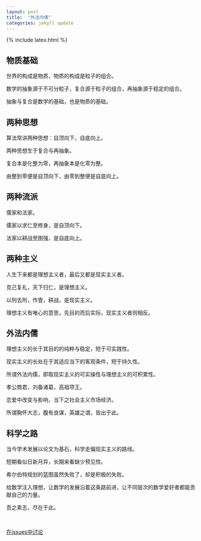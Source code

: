 ```yaml
---
layout: post
title:  "外法内儒"
categories: jekyll update
---
```


{% include latex.html %}

## 物质基础

世界的构成是物质，物质的构成是粒子的组合。

数学的抽象源于不可分粒子，复合源于粒子的组合，再抽象源于稳定的组合。

抽象与复合是数学的基础，也是物质的基础。

## 两种思想

算法常讲两种思想：自顶向下，自底向上。

两种思想生于复合与再抽象。

复合本是化整为零，再抽象本是化零为整。

由整到零便是自顶向下，由零到整便是自底向上。

## 两种流派

儒家和法家。

儒家以求仁至修身，是自顶向下。

法家以耕战至图强，是自底向上。

## 两种主义

人生下来都是理想主义者，最后又都是现实主义者。

克己复礼，天下归仁，是理想主义。

以刑去刑，作壹，耕战，是现实主义。

理想主义有唯心的意思，先目的而后实际，现实主义者则相反。

## 外法内儒

理想主义的长于其目的的纯粹与稳定，短于可实践性。

现实主义的长处在于其适应当下的客观条件，短于持久性。

所谓外法内儒，即取现实主义的可实操性与理想主义的可积累性。

孝公商君，刘备诸葛，高祖项王。

恋爱中改变与影响，当下之社会主义市场经济。

所谓胸怀大志，腹有良谋，英雄之谓，皆出于此。

## 科学之路

当今学术发展以论文为基石，科学走偏现实主义的路线。

短期看似日新月异，长期来看缺少预见性。

希尔伯特规划的蓝图虽然失败了，却是积极的失败。

给数学注入理想，让数学的发展沿着这条路前进，让不同层次的数学爱好者都能贡献自己的力量。

吾之素志，尽在于此。

<br/> 

[在issues中讨论](https://github.com/pengbo-learn/pengbo-learn.github.io/issues)




